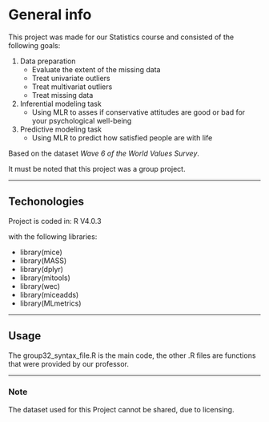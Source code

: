 # General info
This project was made for our Statistics course and consisted of the following goals:
1. Data preparation
	* Evaluate the extent of the missing data
	* Treat univariate outliers
	* Treat multivariat outliers
	* Treat missing data
2. Inferential modeling task
	* Using MLR to asses if conservative attitudes are good or bad for your psychological well-being
3. Predictive modeling task
	* Using MLR to predict how satisfied people are with life

Based on the dataset *Wave 6 of the World Values Survey*.

It must be noted that this project was a group project. 

---

## Techonologies
Project is coded in:
R V4.0.3

with the following libraries:
* library(mice)
* library(MASS)
* library(dplyr) 
* library(mitools)
* library(wec)
* library(miceadds)
* library(MLmetrics)

--- 

## Usage
The group32_syntax_file.R is the main code, the other .R files are functions that were provided by our professor. 

---

### Note
The dataset used for this Project cannot be shared, due to licensing.
